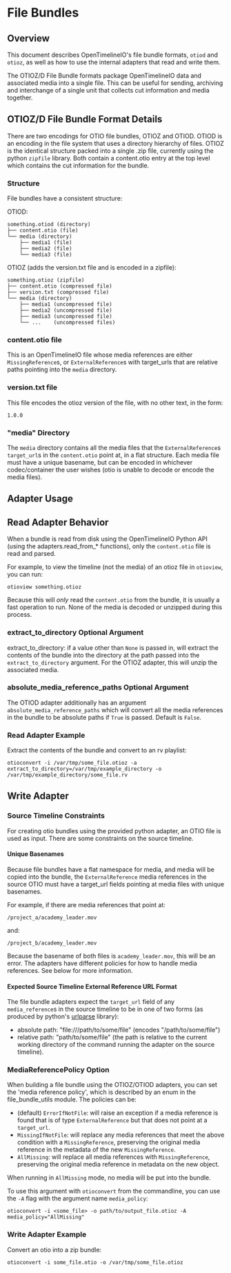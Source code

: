 # File Bundles

## Overview

This document describes OpenTimelineIO's file bundle formats, `otiod` and `otioz`, as well as how to use the internal adapters that read and write them.

The OTIOZ/D File Bundle formats package OpenTimelineIO data and associated media into a single file.  This can be useful for sending, archiving and interchange of a single unit that collects cut information and media together.

## OTIOZ/D File Bundle Format Details

There are two encodings for OTIO file bundles, OTIOZ and OTIOD.  OTIOD is an encoding in the file system that uses a directory hierarchy of files.  OTIOZ is the identical structure packed into a single .zip file, currently using the python `zipfile` library.  Both contain a content.otio entry at the top level which contains the cut information for the bundle.

### Structure

File bundles have a consistent structure:

OTIOD:

```
something.otiod (directory)
├── content.otio (file)
└── media (directory)
    ├── media1 (file)
    ├── media2 (file)
    └── media3 (file)
```

OTIOZ (adds the version.txt file and is encoded in a zipfile):

```
something.otioz (zipfile)
├── content.otio (compressed file)
├── version.txt (compressed file)
└── media (directory)
    ├── media1 (uncompressed file)
    ├── media2 (uncompressed file)
    ├── media3 (uncompressed file)
    └── ...    (uncompressed files)
```

### content.otio file

This is an OpenTimelineIO file whose media references are either `MissingReference`s, or `ExternalReference`s with target_urls that are relative paths pointing into the `media` directory.

### version.txt file

This file encodes the otioz version of the file, with no other text, in the form:

```
1.0.0
```

### "media" Directory

The `media` directory contains all the media files that the `ExternalReference`s `target_url`s in the `content.otio` point at, in a flat structure.  Each media file must have a unique basename, but can be encoded in whichever codec/container the user wishes (otio is unable to decode or encode the media files).

## Adapter Usage

## Read Adapter Behavior

When a bundle is read from disk using the OpenTimelineIO Python API (using the adapters.read_from_* functions), only the `content.otio` file is read and parsed.

For example, to view the timeline (not the media) of an otioz file in `otioview`, you can run:

`otioview something.otioz`

Because this will _only_ read the `content.otio` from the bundle, it is usually a fast operation to run. None of the media is decoded or unzipped during this process.

### extract_to_directory Optional Argument

extract_to_directory: if a value other than `None` is passed in, will extract the contents of the bundle into the directory at the path passed into the `extract_to_directory` argument.  For the OTIOZ adapter, this will unzip the associated media.

### absolute_media_reference_paths Optional Argument

The OTIOD adapter additionally has an argument `absolute_media_reference_paths` which will convert all the media references in the bundle to be absolute paths if `True` is passed.  Default is `False`.

### Read Adapter Example

Extract the contents of the bundle and convert to an rv playlist:

`otioconvert -i /var/tmp/some_file.otioz -a extract_to_directory=/var/tmp/example_directory -o /var/tmp/example_directory/some_file.rv`

## Write Adapter

### Source Timeline Constraints

For creating otio bundles using the provided python adapter, an OTIO file is used as input.  There are some constraints on the source timeline.

#### Unique Basenames

Because file bundles have a flat namespace for media, and media will be copied into the bundle, the `ExternalReference` media references in the source OTIO must have a target_url fields pointing at media files with unique basenames.

For example, if there are media references that point at:

`/project_a/academy_leader.mov`

and:

`/project_b/academy_leader.mov`

Because the basename of both files is `academy_leader.mov`, this will be an error.  The adapters have different policies for how to handle media references.  See below for more information.

#### Expected Source Timeline External Reference URL Format

The file bundle adapters expect the `target_url` field of any `media_reference`s in the source timeline to be in one of two forms (as produced by python's [urlparse](https://docs.python.org/3/library/urllib.parse.html) library):

- absolute path:  "file:///path/to/some/file" (encodes "/path/to/some/file")
- relative path: "path/to/some/file" (the path is relative to the current working directory of the command running the adapter on the source timeline).

### MediaReferencePolicy Option

When building a file bundle using the OTIOZ/OTIOD adapters, you can set the 'media reference policy', which is described by an enum in the file_bundle_utils module.  The policies can be:

- (default) `ErrorIfNotFile`: will raise an exception if a media reference is found that is of type `ExternalReference` but that does not point at a `target_url`.
- `MissingIfNotFile`: will replace any media references that meet the above condition with a `MissingReference`, preserving the original media reference in the metadata of the new `MissingReference`.
- `AllMissing`: will replace all media references with `MissingReference`, preserving the original media reference in metadata on the new object.

When running in `AllMissing` mode, no media will be put into the bundle.

To use this argument with `otioconvert` from the commandline,  you can use the `-A` flag with the argument name `media_policy`:

```
otioconvert -i <some_file> -o path/to/output_file.otioz -A media_policy="AllMissing"
```

### Write Adapter Example

Convert an otio into a zip bundle:

`otioconvert -i some_file.otio -o /var/tmp/some_file.otioz`
